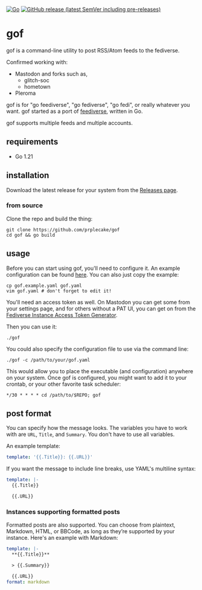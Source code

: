 [![Go](https://github.com/prplecake/gof/actions/workflows/go.yml/badge.svg)](https://github.com/prplecake/gof/actions/workflows/go.yml)
[![GitHub release (latest SemVer including pre-releases)](https://img.shields.io/github/v/release/prplecake/gof?include_prereleases)](https://github.com/prplecake/gof/releases/latest)

# gof

gof is a command-line utility to post RSS/Atom feeds to the fediverse.

Confirmed working with:

* Mastodon and forks such as,
  * glitch-soc
  * hometown
* Pleroma

gof is for "go feediverse", "go fediverse", "go fedi", or really
whatever you want. gof started as a port of [feediverse][feediverse],
written in Go.

gof supports multiple feeds and multiple accounts.

[feediverse]: https://github.com/edsu/feediverse

## requirements

* Go 1.21

## installation

Download the latest release for your system from the
[Releases page](https://github.com/prplecake/gof/releases/latest).

### from source

Clone the repo and build the thing:

```shell
git clone https://github.com/prplecake/gof
cd gof && go build
```

## usage

Before you can start using gof, you'll need to configure it. An example
configuration can be found [here][config-blob]. You can also just copy
the example:

```shell
cp gof.example.yaml gof.yaml
vim gof.yaml # don't forget to edit it!
```

You'll need an access token as well. On Mastodon you can get some from
your settings page, and for others without a PAT UI, you can get on from
the [Fediverse Instance Access Token Generator][fediverse-access-token].

[fediverse-access-token]:https://tools.splat.soy/pleroma-access-token/

Then you can use it:

```shell
./gof
```

You could also specify the configuration file to use via the command
line:

```shell
./gof -c /path/to/your/gof.yaml
```

This would allow you to place the executable (and configuration)
anywhere on your system. Once gof is configured, you might want to add
it to your crontab, or your other favorite task scheduler:

```text
*/30 * * * * cd /path/to/$REPO; gof
```

[config-blob]:https://github.com/prplecake/gof/blob/master/gof.example.yaml

## post format

You can specify how the message looks. The variables you have to work
with are `URL`, `Title`, and `Summary`. You don't have to use all
variables.

An example template:

```yaml
template: '{{.Title}}: {{.URL}}'
```

If you want the message to include line breaks, use YAML's multiline
syntax:

```yaml
template: |-
  {{.Title}}

  {{.URL}}
```

### Instances supporting formatted posts

Formatted posts are also supported. You can choose from plaintext,
Markdown, HTML, or BBCode, as long as they’re supported by your
instance. Here's an example with Markdown:

```yaml
template: |-
  **{{.Title}}**

  > {{.Summary}}

  {{.URL}}
format: markdown
```
